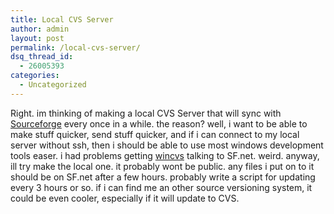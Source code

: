 ```yaml
---
title: Local CVS Server
author: admin
layout: post
permalink: /local-cvs-server/
dsq_thread_id:
  - 26005393
categories:
  - Uncategorized
---
```

Right. im thinking of making a local CVS Server that will sync with [Sourceforge][1] every once in a while. the reason? well, i want to be able to make stuff quicker, send stuff quicker, and if i can connect to my local server without ssh, then i should be able to use most windows development tools easer. i had problems getting [wincvs][2] talking to SF.net. weird. anyway, ill try make the local one. it probably wont be public. any files i put on to it should be on SF.net after a few hours. probably write a script for updating every 3 hours or so. if i can find me an other source versioning system, it could be even cooler, especially if it will update to CVS.

 [1]: http://www.sf.net
 [2]: http://godonlyknows.lotas-smartman.net/?q=wincvs